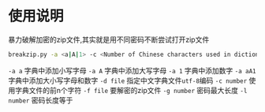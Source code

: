 # 使用说明
暴力破解加密的zip文件,其实就是用不同密码不断尝试打开zip文件
```bash
breakzip.py -a <a|A|1> -c <Number of Chinese characters used in dictionary> -d <dictionary file> -f <zip file>
```
`-a a` 字典中添加小写字母
`-a A` 字典中添加大写字母
`-a 1` 字典中添加数字
`-a aA1` 字典中添加大小写字母和数字
`-d file` 指定中文字典文件`utf-8`编码
`-c number` 使用字典文件的前n个字符
`-f file` 要解密的zip文件
`-g number` 密码最大长度
`-l number` 密码长度等于